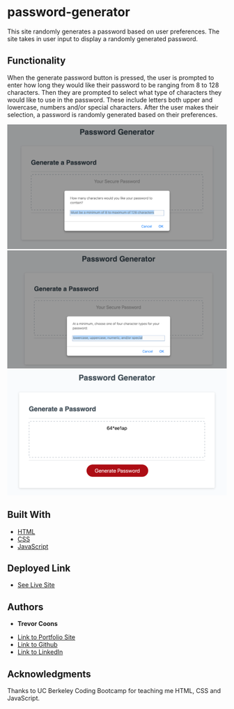 # password-generator

This site randomly generates a password based on user preferences. The site takes in user input to display a randomly generated password.



## Functionality

When the generate password button is pressed, the user is prompted to enter how long they would like their password to be ranging from 8 to 128 characters. Then they are prompted to select what type of characters they would like to use in the password. These include letters both upper and lowercase, numbers and/or special characters. After the user makes their selection, a password is randomly generated based on their preferences.

![ScreenShot](first-prompt.png)
![ScreenShot](second-prompt.png)
![ScreenShot](random-password.png)

## Built With

* [HTML](https://developer.mozilla.org/en-US/docs/Web/HTML)
* [CSS](https://developer.mozilla.org/en-US/docs/Web/CSS)
* [JavaScript](https://developer.mozilla.org/en-US/docs/Web/JavaScript)

## Deployed Link

* [See Live Site](https://trevcoons.github.io/password-generator/)


## Authors

* **Trevor Coons** 

- [Link to Portfolio Site](https://trevcoons.github.io/trevors-portfolio/)
- [Link to Github](https://github.com/trevcoons)
- [Link to LinkedIn](www.linkedin.com/in/trevor-coons-2a948a104)

## Acknowledgments

Thanks to UC Berkeley Coding Bootcamp for teaching me HTML, CSS and JavaScript.

